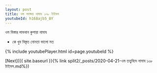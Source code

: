 ```yaml
---
layout: post
title: ওম সবক্ষয় নামায ১০৮ টাইমস
youtubeId: h168ajb5_BY
---
```

 
 
 ওম বিস্তার লাভবান কুপায়া নামায  
 
 -  কে খুব বিস্তৃত নোনতা ভালো মত 
 
  
 
  
 
 
 
 
 
 


{% include youtubePlayer.html id=page.youtubeId %}
 
[Next]({{ site.baseurl }}{% link  split2/_posts/2020-04-21-ওম তত্ত্ববিদে নামায ১০৮ টাইমস.md%})
 
